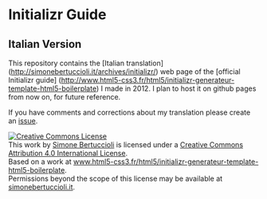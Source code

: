 # Initializr Guide 
## Italian Version

This repository contains the [Italian translation] (http://simonebertuccioli.it/archives/initializr/) web page of the [official Initializr guide] (http://www.html5-css3.fr/html5/initializr-generateur-template-html5-boilerplate) I made in 2012. I plan to host it on github pages from now on, for future reference.

If you have comments and corrections about my translation please create an [issue](../../issues).

<a rel="license" href="http://creativecommons.org/licenses/by/4.0/"><img alt="Creative Commons License" style="border-width:0" src="https://i.creativecommons.org/l/by/4.0/88x31.png" /></a><br /><span xmlns:dct="http://purl.org/dc/terms/" property="dct:title">This work</span> by <a xmlns:cc="http://creativecommons.org/ns#" href="farside.github.io/initializr-guida-italiano" property="cc:attributionName" rel="cc:attributionURL">Simone Bertuccioli</a> is licensed under a <a rel="license" href="http://creativecommons.org/licenses/by/4.0/">Creative Commons Attribution 4.0 International License</a>.<br />Based on a work at <a xmlns:dct="http://purl.org/dc/terms/" href="www.html5-css3.fr/html5/initializr-generateur-template-html5-boilerplate" rel="dct:source">www.html5-css3.fr/html5/initializr-generateur-template-html5-boilerplate</a>.<br />Permissions beyond the scope of this license may be available at <a xmlns:cc="http://creativecommons.org/ns#" href="simonebertuccioli.it" rel="cc:morePermissions">simonebertuccioli.it</a>.